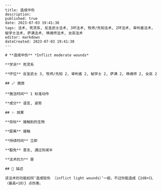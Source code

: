 
    ---
    title: 造成中伤
    description: 
    published: true
    date: 2023-07-03 19:41:38
    tags: 法术, 死灵系, 反圣武士法术, 3环法术, 牧师/先知法术, 2环法术, 审判者法术, 秘学士法术, 萨满法术, 唤魂师法术, 女巫法术
    editor: markdown
    dateCreated: 2023-07-03 19:41:38
    ---

    # **造成中伤** *Inflict moderate wounds*

    **学派** 死灵系 

    **环位** 反圣武士 3, 牧师/先知 2, 审判者 2, 秘学士 2, 萨满 2, 唤魂师 2, 女巫 2

    ## 🪄 施放

    **施法时间** 1 标准动作

    **成分** 语言, 姿势

    ## ✨ 效果 

    **目标** 接触到的生物 

    **距离** 接触  

    **持续时间** 立即 

    **豁免** 意志, 通过则减半

    **法术抗力** 是

    ## 📖 描述

    该法术的功能如同‘造成轻伤 （inflict light wounds）’一般，不过你能造成 {2d8+CL （最高+10）} 点伤害。
    